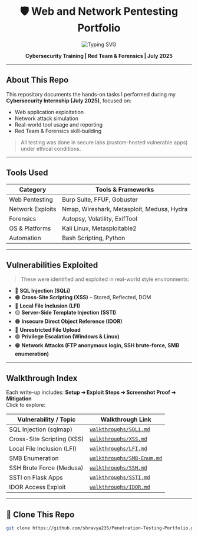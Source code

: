 <h1 align="center">🛡️ Web and Network Pentesting Portfolio</h1>

<p align="center">
  <img src="https://readme-typing-svg.herokuapp.com?font=Fira+Code&size=22&duration=3000&pause=1000&color=FF3D3D&center=true&vCenter=true&width=600&lines=Kali+Linux+%7C+Burp+Suite+%7C+Metasploit" alt="Typing SVG" />
</p>

<p align="center"><b> Cybersecurity Training | Red Team & Forensics | July 2025</b></p>

---

##  About This Repo

This repository documents the hands-on tasks I performed during my **Cybersecurity Internship (July 2025)**, focused on:
- Web application exploitation
- Network attack simulation
- Real-world tool usage and reporting
- Red Team & Forensics skill-building

>  All testing was done in secure labs (custom-hosted vulnerable apps) under ethical conditions.

---

## Tools Used

| Category         | Tools & Frameworks                             |
|------------------|-------------------------------------------------|
| Web Pentesting   | Burp Suite, FFUF, Gobuster   |
| Network Exploits | Nmap, Wireshark, Metasploit, Medusa, Hydra     |
| Forensics        | Autopsy, Volatility, ExifTool                  |
| OS & Platforms   | Kali Linux, Metasploitable2                    |
| Automation       | Bash Scripting, Python                         |

---

##  Vulnerabilities Exploited

> These were identified and exploited in real-world style environments:

- 🔴 **SQL Injection (SQLi)**  
- 🟠 **Cross-Site Scripting (XSS)** – Stored, Reflected, DOM  
- 🔴 **Local File Inclusion (LFI)**  
- 🟡 **Server-Side Template Injection (SSTI)**  
- 🟠 **Insecure Direct Object Reference (IDOR)**  
- 🔴 **Unrestricted File Upload**  
- 🟢 **Privilege Escalation (Windows & Linux)**  
- 🟠 **Network Attacks (FTP anonymous login, SSH brute-force, SMB enumeration)**

---

## Walkthrough Index

Each write-up includes: **Setup ➜ Exploit Steps ➜ Screenshot Proof ➜ Mitigation**  
Click to explore:

| Vulnerability / Topic        | Walkthrough Link                                     |
|------------------------------|------------------------------------------------------|
| SQL Injection (sqlmap)       | [`walkthroughs/SQLi.md`](walkthroughs/SQLi.md)     |
| Cross-Site Scripting (XSS)   | [`walkthroughs/XSS.md`](walkthroughs/XSS.md) |
| Local File Inclusion (LFI)   | [`walkthroughs/LFI.md`](walkthroughs/LFI.md)           |
| SMB Enumeration              | [`walkthroughs/SMB-Enum.md`](walkthroughs/SMB.md)           |
| SSH Brute Force (Medusa)     | [`walkthroughs/SSH.md`](walkthroughs/SSH.md) |
| SSTI on Flask Apps           | [`walkthroughs/SSTI.md`](walkthroughs/SSTI.md)                   |
| IDOR Access Exploit          | [`walkthroughs/IDOR.md`](walkthroughs/IDOR.md)       |

---

## 🧾 Clone This Repo

```bash
git clone https://github.com/shravya235/Penetration-Testing-Portfolio.git
